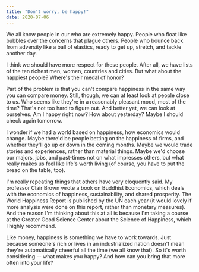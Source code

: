 ```yaml
---
title: "Don't worry, be happy!"
date: 2020-07-06
---
```


We all know people in our who are extremely happy. People who float like bubbles over the concerns that plague others. People who bounce back from adversity like a ball of elastics, ready to get up, stretch, and tackle another day.



I think we should have more respect for these people. After all, we have lists of the ten richest men, women, countries and cities. But what about the happiest people? Where's their medal of honor?



Part of the problem is that you can't compare happiness in the same way you can compare money. Still, though, we can at least look at people close to us. Who seems like they're in a reasonably pleasant mood, most of the time? That's not too hard to figure out. And better yet, we can look at ourselves. Am I happy right now? How about yesterday? Maybe I should check again tomorrow.



I wonder if we had a world based on happiness, how economics would change. Maybe there'd be people betting on the happiness of firms, and whether they'll go up or down in the coming months. Maybe we would trade stories and experiences, rather than material things. Maybe we'd choose our majors, jobs, and past-times not on what impresses others, but what really makes us feel like life's worth living (of course, you have to put the bread on the table, too).



I'm really repeating things that others have very eloquently said. My professor Clair Brown wrote a book on Buddhist Economics, which deals with the economics of happiness, sustainability, and shared prosperity. The World Happiness Report is published by the UN each year (it would lovely if more analysis were done on this report, rather than monetary measures). And the reason I'm thinking about this at all is because I'm taking a course at the Greater Good Science Center about the Science of Happiness, which I highly recommend.



Like money, happiness is something we have to work towards. Just because someone's rich or lives in an industrialized nation doesn't mean they're automatically cheerful all the time (we all know that). So it's worth considering -- what makes you happy? And how can you bring that more often into your life?
